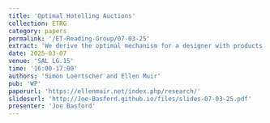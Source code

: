 ```yaml
---
title: 'Optimal Hotelling Auctions'
collection: ETRG
category: papers
permalink: '/ET-Reading-Group/07-03-25'
extract: 'We derive the optimal mechanism for a designer with products at each end of the Hotelling line for sale. Buyers have linear transportation costs and private information about their locations. These are independent draws from a commonly known distribution. Two independent auctions are optimal if and only if two independent auctions are efficient. Otherwise, the problem exhibits countervailing incentives and worst-off types that are endogenous to the allocation rule. Combining a saddle point property with an appropriate ironing procedure allows us to characterize the optimal selling mechanism as a function of a single parameter and to derive associated comparative statics. The optimal mechanism is always ex post inefficient; it involves entering a set of types into a lottery with positive probability. This set and the associated ex post lotteries vary non-trivially with the problem parameters. A two-stage clock auction involving coarse bidding implements the optimal selling mechanism in dominant strategies.'
date: 2025-03-07
venue: 'SAL LG.15'
time: '16:00-17:00'
authors: 'Simon Loertscher and Ellen Muir'
pub: 'WP'
paperurl: 'https://ellenmuir.net/index.php/research/'
slidesurl: 'http://Joe-Basford.github.io/files/slides-07-03-25.pdf'
presenter: 'Joe Basford'
---
```

